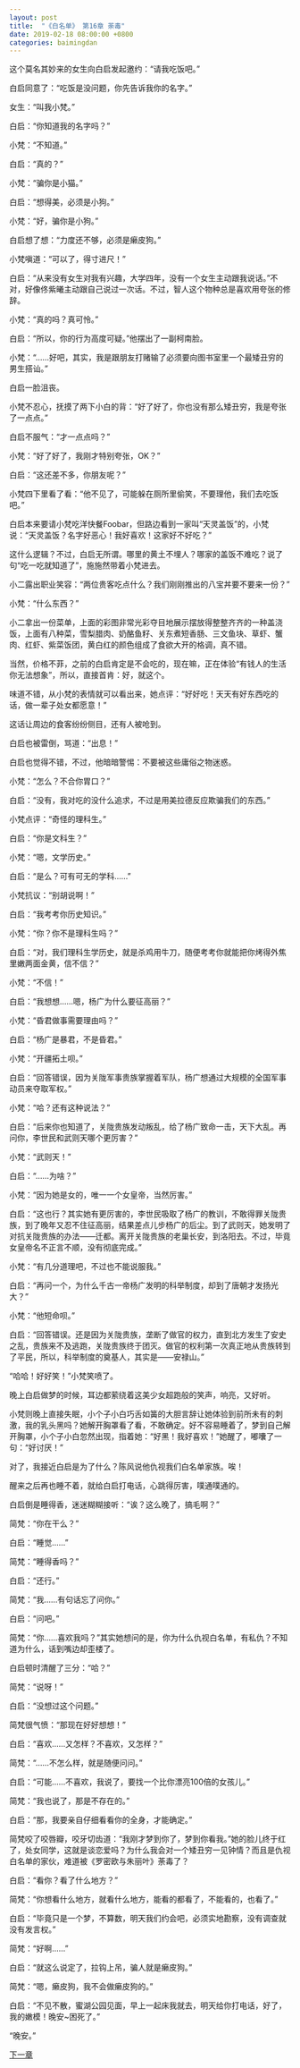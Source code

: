 ```yaml
---
layout: post
title:  "《白名单》 第16章 荼毒"
date: 2019-02-18 08:00:00 +0800
categories: baimingdan
---
```

这个莫名其妙来的女生向白启发起邀约：“请我吃饭吧。”

白启同意了：“吃饭是没问题，你先告诉我你的名字。”

女生：“叫我小梵。”

白启：“你知道我的名字吗？”

小梵：“不知道。”

白启：“真的？”

小梵：“骗你是小猫。”

白启：“想得美，必须是小狗。”

小梵：“好，骗你是小狗。”

白启想了想：“力度还不够，必须是癞皮狗。”

小梵嗔道：“可以了，得寸进尺！”

白启：“从来没有女生对我有兴趣，大学四年，没有一个女生主动跟我说话。”不对，好像佟紫曦主动跟自己说过一次话。不过，智人这个物种总是喜欢用夸张的修辞。

小梵：“真的吗？真可怜。”

白启：“所以，你的行为高度可疑。”他摆出了一副柯南脸。

小梵：“……好吧，其实，我是跟朋友打赌输了必须要向图书室里一个最矮丑穷的男生搭讪。”

白启一脸沮丧。

小梵不忍心，抚摸了两下小白的背：“好了好了，你也没有那么矮丑穷，我是夸张了一点点。”

白启不服气：“才一点点吗？”

小梵：“好了好了，我刚才特别夸张，OK？”

白启：“这还差不多，你朋友呢？”

小梵四下里看了看：“他不见了，可能躲在厕所里偷笑，不要理他，我们去吃饭吧。”

白启本来要请小梵吃洋快餐Foobar，但路边看到一家叫“天灵盖饭”的，小梵说：“天灵盖饭？名字好恶心！我好喜欢！这家好不好吃？”

这什么逻辑？不过，白启无所谓。哪里的黄土不埋人？哪家的盖饭不难吃？说了句“吃一吃就知道了”，施施然带着小梵进去。

小二露出职业笑容：“两位贵客吃点什么？我们刚刚推出的八宝丼要不要来一份？”

小梵：“什么东西？”

小二拿出一份菜单，上面的彩图非常光彩夺目地展示摆放得整整齐齐的一种盖浇饭，上面有八种菜，雪梨腊肉、奶酪鱼籽、关东煮短香肠、三文鱼块、草虾、蟹肉、红虾、紫菜饭团，黄白红的颜色组成了食欲大开的格调，真不错。

当然，价格不菲，之前的白启肯定是不会吃的，现在嘛，正在体验“有钱人的生活你无法想象”，所以，直接首肯：好，就这个。

味道不错，从小梵的表情就可以看出来，她点评：“好好吃！天天有好东西吃的话，做一辈子处女都愿意！”

这话让周边的食客纷纷侧目，还有人被呛到。

白启也被雷倒，骂道：“出息！”

白启也觉得不错，不过，他暗暗警惕：不要被这些庸俗之物迷惑。

小梵：“怎么？不合你胃口？”

白启：“没有，我对吃的没什么追求，不过是用美拉德反应欺骗我们的东西。”

小梵点评：“奇怪的理科生。”

白启：“你是文科生？”

小梵：“嗯，文学历史。”

白启：“是么？可有可无的学科……”

小梵抗议：“别胡说啊！”

白启：“我考考你历史知识。”

小梵：“你？你不是理科生吗？”

白启：“对，我们理科生学历史，就是杀鸡用牛刀，随便考考你就能把你烤得外焦里嫩两面金黄，信不信？”

小梵：“不信！”

白启：“我想想……嗯，杨广为什么要征高丽？”

小梵：“昏君做事需要理由吗？”

白启：“杨广是暴君，不是昏君。”

小梵：“开疆拓土呗。”

白启：“回答错误，因为关陇军事贵族掌握着军队，杨广想通过大规模的全国军事动员来夺取军权。”

小梵：“哈？还有这种说法？”

白启：“后来你也知道了，关陇贵族发动叛乱，给了杨广致命一击，天下大乱。再问你，李世民和武则天哪个更厉害？”

小梵：“武则天！”

白启：“……为啥？”

小梵：“因为她是女的，唯一一个女皇帝，当然厉害。”

白启：“这也行？其实她有更厉害的，李世民吸取了杨广的教训，不敢得罪关陇贵族，到了晚年又忍不住征高丽，结果差点儿步杨广的后尘。到了武则天，她发明了对抗关陇贵族的办法——迁都。离开关陇贵族的老巢长安，到洛阳去。不过，毕竟女皇帝名不正言不顺，没有彻底完成。”

小梵：“有几分道理吧，不过也不能说服我。”

白启：“再问一个，为什么千古一帝杨广发明的科举制度，却到了唐朝才发扬光大？”

小梵：“他短命呗。”

白启：“回答错误。还是因为关陇贵族，垄断了做官的权力，直到北方发生了安史之乱，贵族来不及逃跑，关陇贵族终于团灭。做官的权利第一次真正地从贵族转到了平民，所以，科举制度的奠基人，其实是——安禄山。”

“哈哈！好好笑！”小梵笑喷了。

晚上白启做梦的时候，耳边都萦绕着这美少女超跑般的笑声，响亮，又好听。

小梵则晚上直接失眠，小个子小白巧舌如簧的大胆言辞让她体验到前所未有的刺激，我的乳头黑吗？她解开胸罩看了看，不敢确定。好不容易睡着了，梦到自己解开胸罩，小个子小白忽然出现，指着她：“好黑！我好喜欢！”她醒了，嘟囔了一句：“好讨厌！”

对了，我接近白启是为了什么？陈风说他仇视我们白名单家族。唉！

醒来之后再也睡不着，就给白启打电话，心跳得厉害，噗通噗通的。

白启倒是睡得香，迷迷糊糊接听：“诶？这么晚了，搞毛啊？”

简梵：“你在干么？”

白启：“睡觉……”

简梵：“睡得香吗？”

白启：“还行。”

简梵：“我……有句话忘了问你。”

白启：“问吧。”

简梵：“你……喜欢我吗？”其实她想问的是，你为什么仇视白名单，有私仇？不知道为什么，话到嘴边却歪楼了。

白启顿时清醒了三分：“哈？”

简梵：“说呀！”

白启：“没想过这个问题。”

简梵很气愤：“那现在好好想想！”

白启：“喜欢……又怎样？不喜欢，又怎样？”

简梵：“……不怎么样，就是随便问问。”

白启：“可能……不喜欢，我说了，要找一个比你漂亮100倍的女孩儿。”

简梵：“我也说了，那是不存在的。”

白启：“那，我要亲自仔细看看你的全身，才能确定。”

简梵咬了咬唇瓣，咬牙切齿道：“我刚才梦到你了，梦到你看我。”她的脸儿终于红了，处女同学，这就是谈恋爱吗？为什么我会对一个矮丑穷一见钟情？而且是仇视白名单的家伙，难道被《罗密欧与朱丽叶》荼毒了？

白启：“看你？看了什么地方？”

简梵：“你想看什么地方，就看什么地方，能看的都看了，不能看的，也看了。”

白启：“毕竟只是一个梦，不算数，明天我们约会吧，必须实地勘察，没有调查就没有发言权。”

简梵：“好啊……”

白启：“就这么说定了，拉钩上吊，骗人就是癞皮狗。”

简梵：“嗯，癞皮狗，我不会做癞皮狗的。”

白启：“不见不散，蜜湖公园见面，早上一起床我就去，明天给你打电话，好了，我的嫩模！晚安~困死了。”

“晚安。”

[下一章](/baimingdan/2019/02/19/17.html)
